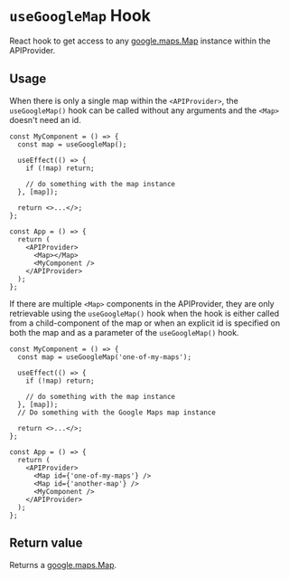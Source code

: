 # `useGoogleMap` Hook

React hook to get access to any [google.maps.Map][gmp-map-ref]
instance within the APIProvider.

[gmp-map-ref]: https://developers.google.com/maps/documentation/javascript/reference/map#Map

## Usage

When there is only a single map within the `<APIProvider>`, the `useGoogleMap()` hook
can be called without any arguments and the `<Map>` doesn't need an id.

```tsx
const MyComponent = () => {
  const map = useGoogleMap();

  useEffect(() => {
    if (!map) return;

    // do something with the map instance
  }, [map]);

  return <>...</>;
};

const App = () => {
  return (
    <APIProvider>
      <Map></Map>
      <MyComponent />
    </APIProvider>
  );
};
```

If there are multiple `<Map>` components in the APIProvider, they are only retrievable
using the `useGoogleMap()` hook when the hook is either called from a child-component of
the map or when an explicit id is specified on both the map and as a parameter of
the `useGoogleMap()` hook.

```tsx
const MyComponent = () => {
  const map = useGoogleMap('one-of-my-maps');

  useEffect(() => {
    if (!map) return;

    // do something with the map instance
  }, [map]);
  // Do something with the Google Maps map instance

  return <>...</>;
};

const App = () => {
  return (
    <APIProvider>
      <Map id={'one-of-my-maps'} />
      <Map id={'another-map'} />
      <MyComponent />
    </APIProvider>
  );
};
```

## Return value

Returns a [google.maps.Map](https://developers.google.com/maps/documentation/javascript/reference/map#Map).
